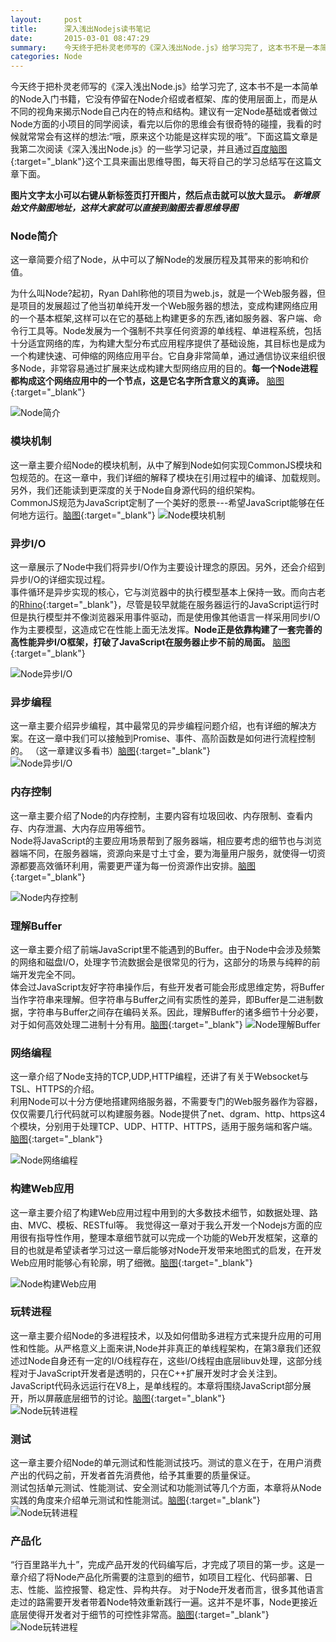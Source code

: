 ```yaml
---
layout:     post
title:      深入浅出Nodejs读书笔记
date:       2015-03-01 08:47:29
summary:    今天终于把朴灵老师写的《深入浅出Node.js》给学习完了, 这本书不是一本简单的Node入门书籍，它没有停留在Node介绍或者框架、库的使用层面上，而是从不同的视角来揭示Node自己内在的特点和结构。建议有一定Node基础或者做过Node方面的小项目的同学阅读，看完以后你的思维会有很奇特的碰撞，我看的时候就常常会有这样的想法:“哦，原来这个功能是这样实现的哦”。下面这篇文章是我第二次阅读《深入浅出Node.js》的一些学习记录，并且通过百度脑图这个工具来画出思维导图，每天将自己的学习总结写在这篇文章下面。
categories: Node
---
```


今天终于把朴灵老师写的《深入浅出Node.js》给学习完了, 这本书不是一本简单的Node入门书籍，它没有停留在Node介绍或者框架、库的使用层面上，而是从不同的视角来揭示Node自己内在的特点和结构。建议有一定Node基础或者做过Node方面的小项目的同学阅读，看完以后你的思维会有很奇特的碰撞，我看的时候就常常会有这样的想法:“哦，原来这个功能是这样实现的哦”。下面这篇文章是我第二次阅读《深入浅出Node.js》的一些学习记录，并且通过[百度脑图](http://naotu.baidu.com/){:target="_blank"}这个工具来画出思维导图，每天将自己的学习总结写在这篇文章下面。  

**图片文字太小可以右键从新标签页打开图片，然后点击就可以放大显示。**
***新增原始文件脑图地址，这样大家就可以直接到脑图去看思维导图***

### Node简介

这一章简要介绍了Node，从中可以了解Node的发展历程及其带来的影响和价值。

为什么叫Node?起初，Ryan Dahl称他的项目为web.js，就是一个Web服务器，但是项目的发展超过了他当初单纯开发一个Web服务器的想法，变成构建网络应用的一个基本框架,这样可以在它的基础上构建更多的东西,诸如服务器、客户端、命令行工具等。Node发展为一个强制不共享任何资源的单线程、单进程系统，包括十分适宜网络的库，为构建大型分布式应用程序提供了基础设施，其目标也是成为一个构建快速、可伸缩的网络应用平台。它自身非常简单，通过通信协议来组织很多Node，非常容易通过扩展来达成构建大型网络应用的目的。**每一个Node进程都构成这个网络应用中的一个节点，这是它名字所含意义的真谛。** [脑图](http://naotu.baidu.com/viewshare.html?shareId=atyzcu65ssw8){:target="_blank"}
  
![Node简介](http://tw93.github.io/images/node1.svg)

### 模块机制  
这一章主要介绍Node的模块机制，从中了解到Node如何实现CommonJS模块和包规范的。在这一章中，我们详细的解释了模块在引用过程中的编译、加载规则。另外，我们还能读到更深度的关于Node自身源代码的组织架构。  
CommonJS规范为JavaScript定制了一个美好的愿景---希望JavaScript能够在任何地方运行。[脑图](http://naotu.baidu.com/viewshare.html?shareId=au9i3m5vx0gk){:target="_blank"}
![Node模块机制](http://7vihmc.com1.z0.glb.clouddn.com/Node2.png)


### 异步I/O  
这一章展示了Node中我们将异步I/O作为主要设计理念的原因。另外，还会介绍到异步I/O的详细实现过程。   
事件循环是异步实现的核心，它与浏览器中的执行模型基本上保持一致。而向古老的[Rhino](https://developer.mozilla.org/zh-CN/docs/Mozilla/Projects/Rhino){:target="_blank"}，尽管是较早就能在服务器运行的JavaScript运行时但是执行模型并不像浏览器采用事件驱动，而是使用像其他语言一样采用同步I/O作为主要模型，这造成它在性能上面无法发挥。**Node正是依靠构建了一套完善的高性能异步I/O框架，打破了JavaScript在服务器止步不前的局面。** [脑图](http://naotu.baidu.com/viewshare.html?shareId=au9i4efc4u0w){:target="_blank"}  

![Node异步I/O](http://7vihmc.com1.z0.glb.clouddn.com/Node3.png)

### 异步编程  
这一章主要介绍异步编程，其中最常见的异步编程问题介绍，也有详细的解决方案。在这一章中我们可以接触到Promise、事件、高阶函数是如何进行流程控制的。 （这一章建议多看书）[脑图](http://naotu.baidu.com/viewshare.html?shareId=au9i54fq5q80){:target="_blank"}      
![Node异步I/O](http://7vihmc.com1.z0.glb.clouddn.com/Node4.png)


### 内存控制  
这一章主要介绍了Node的内存控制，主要内容有垃圾回收、内存限制、查看内存、内存泄漏、大内存应用等细节。   
Node将JavaScript的主要应用场景帮到了服务器端，相应要考虑的细节也与浏览器端不同，在服务器端，资源向来是寸土寸金，要为海量用户服务，就使得一切资源都要高效循环利用，需要更严谨为每一份资源作出安排。[脑图](http://naotu.baidu.com/viewshare.html?shareId=au9r3m20x0gg){:target="_blank"}      

![Node内存控制](http://7vihmc.com1.z0.glb.clouddn.com/Node5.png)

### 理解Buffer  
这一章主要介绍了前端JavaScript里不能遇到的Buffer。由于Node中会涉及频繁的网络和磁盘I/O，处理字节流数据会是很常见的行为，这部分的场景与纯粹的前端开发完全不同。  
体会过JavaScript友好字符串操作后，有些开发者可能会形成思维定势，将Buffer当作字符串来理解。但字符串与Buffer之间有实质性的差异，即Buffer是二进制数据，字符串与Buffer之间存在编码关系。因此，理解Buffer的诸多细节十分必要，对于如何高效处理二进制十分有用。[脑图](http://naotu.baidu.com/viewshare.html?shareId=au9r8oahp0c0){:target="_blank"} 
![Node理解Buffer](http://7vihmc.com1.z0.glb.clouddn.com/Node6.png)

### 网络编程

这一章介绍了Node支持的TCP,UDP,HTTP编程，还讲了有关于Websocket与TSL、HTTPS的介绍。  
利用Node可以十分方便地搭建网络服务器，不需要专门的Web服务器作为容器，仅仅需要几行代码就可以构建服务器。Node提供了net、dgram、http、https这4个模块，分别用于处理TCP、UDP、HTTP、HTTPS，适用于服务端和客户端。[脑图](http://naotu.baidu.com/viewshare.html?shareId=atyz5qrrmbcw){:target="_blank"} 

![Node网络编程](http://7vihmc.com1.z0.glb.clouddn.com/Node7.png)  

### 构建Web应用
这一章主要介绍了构建Web应用过程中用到的大多数技术细节，如数据处理、路由、MVC、模板、RESTful等。
我觉得这一章对于我么开发一个Nodejs方面的应用很有指导性作用，整理本章细节就可以完成一个功能的Web开发框架，这章的目的也就是希望读者学习过这一章后能够对Node开发带来地图式的启发，在开发Web应用时能够心有轮廓，明了细微。[脑图](http://naotu.baidu.com/viewshare.html?shareId=au9r5vt0lkkc){:target="_blank"} 

![Node构建Web应用](http://7vihmc.com1.z0.glb.clouddn.com/Node8.png)  

### 玩转进程    
这一章主要介绍Node的多进程技术，以及如何借助多进程方式来提升应用的可用性和性能。从严格意义上面来讲,Node并非真正的单线程架构，在第3章我们还叙述过Node自身还有一定的I/O线程存在，这些I/O线程由底层libuv处理，这部分线程对于JavaScript开发者是透明的，只在C++扩展开发时才会关注到。JavaScript代码永远运行在V8上，是单线程的。本章将围绕JavaScript部分展开，所以屏蔽底层细节的讨论。[脑图](http://naotu.baidu.com/viewshare.html?shareId=au9r6aoa5bks){:target="_blank"}    
![Node玩转进程](http://7vihmc.com1.z0.glb.clouddn.com/Node9.png)  

### 测试   
这一章主要介绍Node的单元测试和性能测试技巧。测试的意义在于，在用户消费产出的代码之前，开发者首先消费他，给予其重要的质量保证。   
测试包括单元测试、性能测试、安全测试和功能测试等几个方面，本章将从Node实践的角度来介绍单元测试和性能测试。[脑图](http://naotu.baidu.com/viewshare.html?shareId=au9r6j3xqfsc){:target="_blank"}    
![Node玩转进程](http://7vihmc.com1.z0.glb.clouddn.com/Node10.png)  

### 产品化  
“行百里路半九十”，完成产品开发的代码编写后，才完成了项目的第一步。这是一章介绍了将Node产品化所需要的注意到的细节，如项目工程化、代码部署、日志、性能、监控报警、稳定性、异构共存。
对于Node开发者而言，很多其他语言走过的路需要开发者带着Node特效重新践行一遍。这并不是坏事，Node更接近底层使得开发者对于细节的可控性非常高。[脑图](http://naotu.baidu.com/viewshare.html?shareId=au9tg4f38wkw){:target="_blank"} 
![Node玩转进程](http://7vihmc.com1.z0.glb.clouddn.com/Node11.png)
